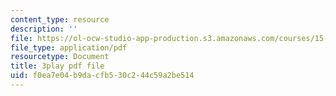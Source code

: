 ```yaml
---
content_type: resource
description: ''
file: https://ol-ocw-studio-app-production.s3.amazonaws.com/courses/15-071-the-analytics-edge-spring-2017/f0ea7e04b9dacfb530c244c59a2be514_8fW7ooZLIuc.pdf
file_type: application/pdf
resourcetype: Document
title: 3play pdf file
uid: f0ea7e04-b9da-cfb5-30c2-44c59a2be514
---
```

